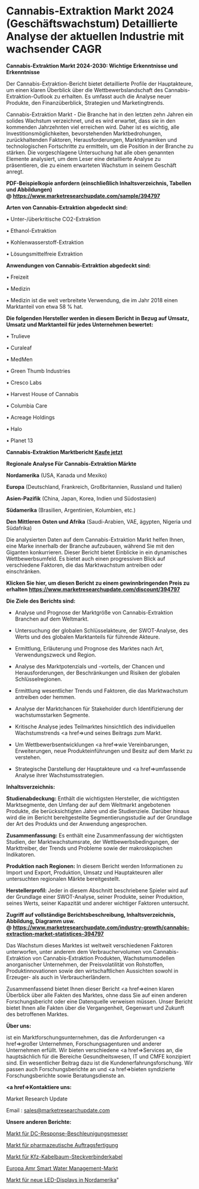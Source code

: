 # Cannabis-Extraktion Markt 2024 (Geschäftswachstum) Detaillierte Analyse der aktuellen Industrie mit wachsender CAGR

<strong>Cannabis-Extraktion Markt 2024-2030: Wichtige Erkenntnisse und Erkenntnisse</strong>

Der Cannabis-Extraktion-Bericht bietet detaillierte Profile der Hauptakteure, um einen klaren Überblick über die Wettbewerbslandschaft des Cannabis-Extraktion-Outlook zu erhalten. Es umfasst auch die Analyse neuer Produkte, den Finanzüberblick, Strategien und Marketingtrends.

Cannabis-Extraktion Markt - Die Branche hat in den letzten zehn Jahren ein solides Wachstum verzeichnet, und es wird erwartet, dass sie in den kommenden Jahrzehnten viel erreichen wird. Daher ist es wichtig, alle Investitionsmöglichkeiten, bevorstehenden Marktbedrohungen, zurückhaltenden Faktoren, Herausforderungen, Marktdynamiken und technologischen Fortschritte zu ermitteln, um die Position in der Branche zu stärken. Die vorgeschlagene Untersuchung hat alle oben genannten Elemente analysiert, um dem Leser eine detaillierte Analyse zu präsentieren, die zu einem erwarteten Wachstum in seinem Geschäft anregt.

<strong><b>PDF-Beispielkopie anfordern (einschließlich Inhaltsverzeichnis, Tabellen und Abbildungen) @ </b></strong><strong><a href=https://www.marketresearchupdate.com/sample/394797><strong>https://www.marketresearchupdate.com/sample/394797</u></a></strong></strong>

<strong>Arten von Cannabis-Extraktion abgedeckt sind:</strong>

• Unter-/überkritische CO2-Extraktion

• Ethanol-Extraktion

• Kohlenwasserstoff-Extraktion

• Lösungsmittelfreie Extraktion

<strong>Anwendungen von Cannabis-Extraktion abgedeckt sind:</strong>

• Freizeit

• Medizin

• Medizin ist die weit verbreitete Verwendung, die im Jahr 2018 einen Marktanteil von etwa 58 % hat.

<strong>Die folgenden Hersteller werden in diesem Bericht in Bezug auf Umsatz, Umsatz und Marktanteil für jedes Unternehmen bewertet:</strong>

• Trulieve

• Curaleaf

• MedMen

• Green Thumb Industries

• Cresco Labs

• Harvest House of Cannabis

• Columbia Care

• Acreage Holdings

• Halo

• Planet 13

<strong>Cannabis-Extraktion Marktbericht <a href=https://www.marketresearchupdate.com/buynow/394797>Kaufe jetzt</a></strong>

<strong>Regionale Analyse Für Cannabis-Extraktion Märkte</strong>

<strong>Nordamerika</strong> (USA, Kanada und Mexiko)

<strong>Europa</strong> (Deutschland, Frankreich, Großbritannien, Russland und Italien)

<strong>Asien-Pazifik</strong> (China, Japan, Korea, Indien und Südostasien)

<strong>Südamerika</strong> (Brasilien, Argentinien, Kolumbien, etc.)

<strong>Den Mittleren</strong> <strong>Osten und Afrika</strong> (Saudi-Arabien, VAE, ägypten, Nigeria und Südafrika)

Die analysierten Daten auf dem Cannabis-Extraktion Markt helfen Ihnen, eine Marke innerhalb der Branche aufzubauen, während Sie mit den Giganten konkurrieren. Dieser Bericht bietet Einblicke in ein dynamisches Wettbewerbsumfeld. Es bietet auch einen progressiven Blick auf verschiedene Faktoren, die das Marktwachstum antreiben oder einschränken.

<strong>Klicken Sie hier, um diesen Bericht zu einem gewinnbringenden Preis zu erhalten
</strong><strong><a href=https://www.marketresearchupdate.com/discount/394797>https://www.marketresearchupdate.com/discount/394797</b></u></strong></a>

<strong>Die Ziele des Berichts sind:</strong>

- Analyse und Prognose der Marktgröße von Cannabis-Extraktion Branchen auf dem Weltmarkt.

- Untersuchung der globalen Schlüsselakteure, der SWOT-Analyse, des Werts und des globalen Marktanteils für führende Akteure.

- Ermittlung, Erläuterung und Prognose des Marktes nach Art, Verwendungszweck und Region.

- Analyse des Marktpotenzials und -vorteils, der Chancen und Herausforderungen, der Beschränkungen und Risiken der globalen Schlüsselregionen.

- Ermittlung wesentlicher Trends und Faktoren, die das Marktwachstum antreiben oder hemmen.

- Analyse der Marktchancen für Stakeholder durch Identifizierung der wachstumsstarken Segmente.

- Kritische Analyse jedes Teilmarktes hinsichtlich des individuellen Wachstumstrends <a href=>und</a> seines Beitrags zum Markt.

- Um Wettbewerbsentwicklungen <a href=>wie</a> Vereinbarungen, Erweiterungen, neue Produkteinführungen und Besitz auf dem Markt zu verstehen.

- Strategische Darstellung der Hauptakteure und <a href=>umfas</a>sende Analyse ihrer Wachstumsstrategien.

<strong>Inhaltsverzeichnis:</strong>

<strong>Studienabdeckung:</strong> Enthält die wichtigsten Hersteller, die wichtigsten Marktsegmente, den Umfang der auf dem Weltmarkt angebotenen Produkte, die berücksichtigten Jahre und die Studienziele. Darüber hinaus wird die im Bericht bereitgestellte Segmentierungsstudie auf der Grundlage der Art des Produkts und der Anwendung angesprochen.

<strong>Zusammenfassung:</strong> Es enthält eine Zusammenfassung der wichtigsten Studien, der Marktwachstumsrate, der Wettbewerbsbedingungen, der Markttreiber, der Trends und Probleme sowie der makroskopischen Indikatoren.

<strong>Produktion nach Regionen:</strong> In diesem Bericht werden Informationen zu Import und Export, Produktion, Umsatz und Hauptakteuren aller untersuchten regionalen Märkte bereitgestellt.

<strong>Herstellerprofil:</strong> Jeder in diesem Abschnitt beschriebene Spieler wird auf der Grundlage einer SWOT-Analyse, seiner Produkte, seiner Produktion, seines Werts, seiner Kapazität und anderer wichtiger Faktoren untersucht.

<strong><b>Zugriff auf vollständige Berichtsbeschreibung, Inhaltsverzeichnis, Abbildung, Diagramm usw. @ </b></strong><strong><a href=https://www.marketresearchupdate.com/industry-growth/cannabis-extraction-market-statistices-394797>https://www.marketresearchupdate.com/industry-growth/cannabis-extraction-market-statistices-394797</a></strong>

Das Wachstum dieses Marktes ist weltweit verschiedenen Faktoren unterworfen, unter anderem dem Verbrauchervolumen von Cannabis-Extraktion von Cannabis-Extraktion Produkten, Wachstumsmodellen anorganischer Unternehmen, der Preisvolatilität von Rohstoffen, Produktinnovationen sowie den wirtschaftlichen Aussichten sowohl in Erzeuger- als auch in Verbraucherländern.

Zusammenfassend bietet Ihnen dieser Bericht <a href=>einen</a> klaren Überblick über alle Fakten des Marktes, ohne dass Sie auf einen anderen Forschungsbericht oder eine Datenquelle verweisen müssen. Unser Bericht bietet Ihnen alle Fakten über die Vergangenheit, Gegenwart und Zukunft des betroffenen Marktes.

<strong>Über uns:</strong>

 ist ein Marktforschungsunternehmen, das die Anforderungen <a href=>großer</a> Unternehmen, Forschungsagenturen und anderer Unternehmen erfüllt. Wir bieten verschiedene <a href=>Services</a> an, die hauptsächlich für die Bereiche Gesundheitswesen, IT und CMFE konzipiert sind. Ein wesentlicher Beitrag dazu ist die Kundenerfahrungsforschung. Wir passen auch Forschungsberichte an und <a href=>bieten</a> syndizierte Forschungsberichte sowie Beratungsdienste an.

<strong><a href=>Kontaktiere uns:</a></strong>

Market Research Update

Email : sales@marketresearchupdate.com

<strong>Unsere anderen Berichte:</strong>

<a href=https://www.linkedin.com/pulse/dc-response-accelerometer-market-latest-report>Markt für DC-Response-Beschleunigungsmesser</a>

<a href=https://www.linkedin.com/pulse/pharmaceutical-contract-manufacturing-market-7f>Markt für pharmazeutische Auftragsfertigung</a>

<a href=https://www.linkedin.com/pulse/automotive-wiring-harness-connector-cable-market>Markt für Kfz-Kabelbaum-Steckverbinderkabel</a>

<a href=https://www.linkedin.com/pulse/europe-amr-smart-water-management-market-2023>Europa Amr Smart Water Management-Markt</a>

<a href=https://www.linkedin.com/pulse/north-america-new-led-display-market-demand-growth-challenges>Markt für neue LED-Displays in Nordamerika</a>"

